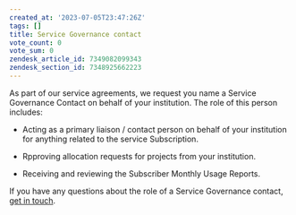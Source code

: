 ```yaml
---
created_at: '2023-07-05T23:47:26Z'
tags: []
title: Service Governance contact
vote_count: 0
vote_sum: 0
zendesk_article_id: 7349082099343
zendesk_section_id: 7348925662223
---
```


As part of our service agreements, we request you name a Service
Governance Contact on behalf of your institution. The role of this
person includes:

- Acting as a primary liaison / contact person on behalf of your
    institution for anything related to the service Subscription.

- Rpproving allocation requests for projects from your institution.

- Receiving and reviewing the Subscriber Monthly Usage Reports.

If you have any questions about the role of a Service Governance
contact, [get in touch](mailto:info@nesi.org.nz).
